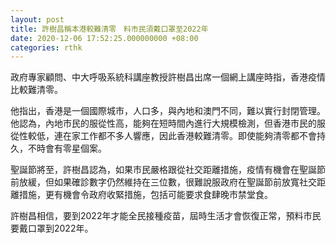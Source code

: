 ```yaml
---
layout: post
title: 許樹昌稱本港較難清零　料市民須戴口罩至2022年
date: 2020-12-06 17:52:25.000000000 +08:00
categories: rthk
---
```


政府專家顧問、中大呼吸系統科講座教授許樹昌出席一個網上講座時指，香港疫情比較難清零。

他指出，香港是一個國際城市，人口多，與內地和澳門不同，難以實行封閉管理。他認為，內地市民的服從性高，能夠在短時間內進行大規模檢測，但香港市民的服從性較低，連在家工作都不多人響應，因此香港較難清零。即使能夠清零都不會持久，不時會有零星個案。

聖誕節將至，許樹昌認為，如果市民嚴格跟從社交距離措施，疫情有機會在聖誕節前放緩，但如果確診數字仍然維持在三位數，很難說服政府在聖誕節前放寬社交距離措施，更有機會令政府收緊措施，包括可能要求食肆晚市禁堂食。

許樹昌相信，要到2022年才能全民接種疫苗，屆時生活才會恢復正常，預料市民要戴口罩到2022年。
